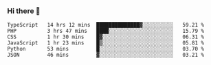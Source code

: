 ### Hi there 👋

<!--START_SECTION:waka-->

```text
TypeScript   14 hrs 12 mins  ██████████████▓░░░░░░░░░░   59.21 %
PHP          3 hrs 47 mins   ████░░░░░░░░░░░░░░░░░░░░░   15.79 %
CSS          1 hr 30 mins    █▓░░░░░░░░░░░░░░░░░░░░░░░   06.31 %
JavaScript   1 hr 23 mins    █▒░░░░░░░░░░░░░░░░░░░░░░░   05.81 %
Python       53 mins         █░░░░░░░░░░░░░░░░░░░░░░░░   03.70 %
JSON         46 mins         ▓░░░░░░░░░░░░░░░░░░░░░░░░   03.21 %
```

<!--END_SECTION:waka-->
